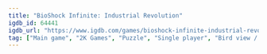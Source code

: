 ```yaml
---
title: "BioShock Infinite: Industrial Revolution"
igdb_id: 64441
igdb_url: "https://www.igdb.com/games/bioshock-infinite-industrial-revolution"
tag: ["Main game", "2K Games", "Puzzle", "Single player", "Bird view / Isometric", "Fantasy", "Historical"]
---
```

